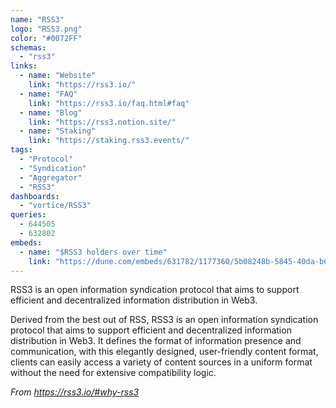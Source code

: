 ```yaml
---
name: "RSS3"
logo: "RSS3.png"
color: "#0072FF"
schemas:
  - "rss3"
links:
  - name: "Website"
    link: "https://rss3.io/"
  - name: "FAQ"
    link: "https://rss3.io/faq.html#faq"
  - name: "Blog"
    link: "https://rss3.notion.site/"
  - name: "Staking"
    link: "https://staking.rss3.events/"
tags:
  - "Protocol"
  - "Syndication"
  - "Aggregator"
  - "RSS3"
dashboards:
  - "vortice/RSS3"
queries:
  - 644505
  - 632802
embeds:
  - name: "$RSS3 holders over time"
    link: "https://dune.com/embeds/631782/1177360/5b08248b-5845-40da-b617-09743a78e111"
---
```


RSS3 is an open information syndication protocol that aims to support efficient and decentralized information distribution in Web3.

Derived from the best out of RSS, RSS3 is an open information syndication protocol that aims to support efficient and decentralized information distribution in Web3. It defines the format of information presence and communication, with this elegantly designed, user-friendly content format, clients can easily access a variety of content sources in a uniform format without the need for extensive compatibility logic.

*From https://rss3.io/#why-rss3*